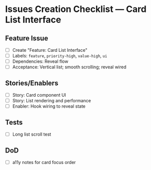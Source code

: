 # Issues Creation Checklist — Card List Interface

## Feature Issue
- [ ] Create "Feature: Card List Interface"
- [ ] Labels: `feature`, `priority-high`, `value-high`, `ui`
- [ ] Dependencies: Reveal flow
- [ ] Acceptance: Vertical list; smooth scrolling; reveal wired

## Stories/Enablers
- [ ] Story: Card component UI
- [ ] Story: List rendering and performance
- [ ] Enabler: Hook wiring to reveal state

## Tests
- [ ] Long list scroll test

## DoD
- [ ] a11y notes for card focus order
